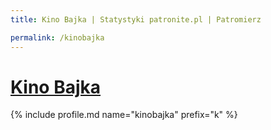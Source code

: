 ```yaml
---
title: Kino Bajka | Statystyki patronite.pl | Patromierz

permalink: /kinobajka
---
```


# [Kino Bajka](https://patronite.pl/kinobajka)

{% include profile.md name="kinobajka" prefix="k" %}
